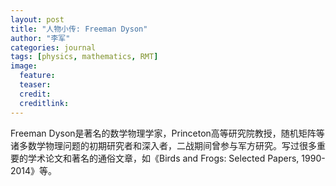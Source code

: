 ```yaml
---
layout: post
title: "人物小传: Freeman Dyson"
author: "李军"
categories: journal
tags: [physics, mathematics, RMT]
image:
  feature: 
  teaser: 
  credit:
  creditlink:
---
```


Freeman Dyson是著名的数学物理学家，Princeton高等研究院教授，随机矩阵等诸多数学物理问题的初期研究者和深入者，二战期间曾参与军方研究。写过很多重要的学术论文和著名的通俗文章，如《Birds and Frogs: Selected Papers, 1990-2014》等。
